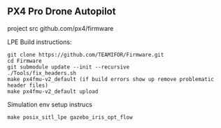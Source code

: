 ## PX4 Pro Drone Autopilot ##

project src github.com/px4/firmware

LPE Build instructions:
```
git clone https://github.com/TEAMIFOR/Firmware.git
cd Firmware
git submodule update --init --recursive
./Tools/fix_headers.sh
make px4fmu-v2_default (if build errors show up remove problematic header files)
make px4fmu-v2_default upload
```

Simulation env setup instrucs
```
make posix_sitl_lpe gazebo_iris_opt_flow
```
